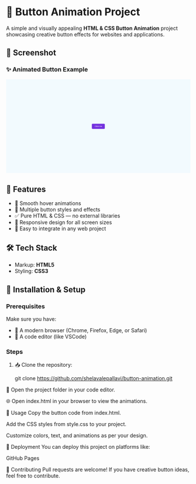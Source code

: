 # 🎨 Button Animation Project

A simple and visually appealing **HTML & CSS Button Animation** project showcasing creative button effects for websites and applications.

## 📸 Screenshot

### ✨ Animated Button Example
![Button Animation Screenshot](public/dashboard.png)

## 🚀 Features

- 🎯 Smooth hover animations
- 🎨 Multiple button styles and effects
- ✅ Pure HTML & CSS — no external libraries
- 📱 Responsive design for all screen sizes
- 🌟 Easy to integrate in any web project

## 🛠️ Tech Stack

- Markup: **HTML5**
- Styling: **CSS3**

## 📌 Installation & Setup

### Prerequisites
Make sure you have:
- 📌 A modern browser (Chrome, Firefox, Edge, or Safari)
- 📌 A code editor (like VSCode)

### Steps
1. 📥 Clone the repository:
  
   git clone https://github.com/shelavalepallavi/button-animation.git

   
📁 Open the project folder in your code editor.


🌐 Open index.html in your browser to view the animations.

🎯 Usage
Copy the button code from index.html.

Add the CSS styles from style.css to your project.

Customize colors, text, and animations as per your design.

🚀 Deployment
You can deploy this project on platforms like:

GitHub Pages



🙌 Contributing
Pull requests are welcome! If you have creative button ideas, feel free to contribute.
